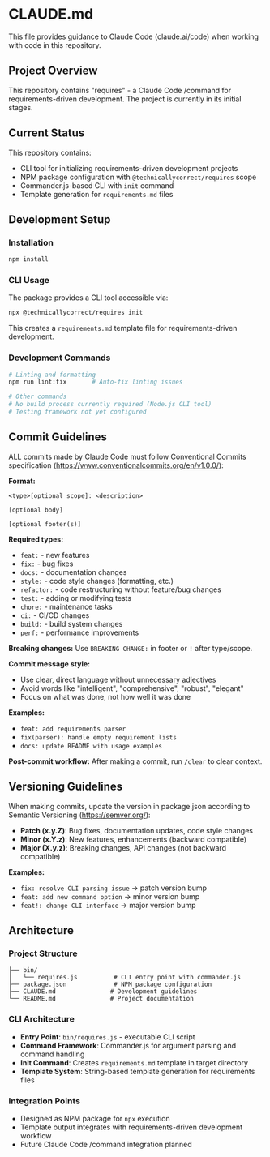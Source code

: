 # CLAUDE.md

This file provides guidance to Claude Code (claude.ai/code) when working with code in this repository.

## Project Overview

This repository contains "requires" - a Claude Code /command for requirements-driven development. The project is currently in its initial stages.

## Current Status

This repository contains:
- CLI tool for initializing requirements-driven development projects
- NPM package configuration with `@technicallycorrect/requires` scope
- Commander.js-based CLI with `init` command
- Template generation for `requirements.md` files

## Development Setup

### Installation
```bash
npm install
```

### CLI Usage
The package provides a CLI tool accessible via:
```bash
npx @technicallycorrect/requires init
```

This creates a `requirements.md` template file for requirements-driven development.

### Development Commands
```bash
# Linting and formatting
npm run lint:fix       # Auto-fix linting issues

# Other commands
# No build process currently required (Node.js CLI tool)
# Testing framework not yet configured
```

## Commit Guidelines

ALL commits made by Claude Code must follow Conventional Commits specification (https://www.conventionalcommits.org/en/v1.0.0/):

**Format:**
```
<type>[optional scope]: <description>

[optional body]

[optional footer(s)]
```

**Required types:**
- `feat:` - new features
- `fix:` - bug fixes
- `docs:` - documentation changes
- `style:` - code style changes (formatting, etc.)
- `refactor:` - code restructuring without feature/bug changes
- `test:` - adding or modifying tests
- `chore:` - maintenance tasks
- `ci:` - CI/CD changes
- `build:` - build system changes
- `perf:` - performance improvements

**Breaking changes:** Use `BREAKING CHANGE:` in footer or `!` after type/scope.

**Commit message style:**
- Use clear, direct language without unnecessary adjectives
- Avoid words like "intelligent", "comprehensive", "robust", "elegant"
- Focus on what was done, not how well it was done

**Examples:**
- `feat: add requirements parser`
- `fix(parser): handle empty requirement lists`
- `docs: update README with usage examples`

**Post-commit workflow:**
After making a commit, run `/clear` to clear context.

## Versioning Guidelines

When making commits, update the version in package.json according to Semantic Versioning (https://semver.org/):

- **Patch (x.y.Z)**: Bug fixes, documentation updates, code style changes
- **Minor (x.Y.z)**: New features, enhancements (backward compatible)
- **Major (X.y.z)**: Breaking changes, API changes (not backward compatible)

**Examples:**
- `fix: resolve CLI parsing issue` → patch version bump
- `feat: add new command option` → minor version bump  
- `feat!: change CLI interface` → major version bump

## Architecture

### Project Structure
```
├── bin/
│   └── requires.js          # CLI entry point with commander.js
├── package.json             # NPM package configuration
├── CLAUDE.md               # Development guidelines
└── README.md               # Project documentation
```

### CLI Architecture
- **Entry Point**: `bin/requires.js` - executable CLI script
- **Command Framework**: Commander.js for argument parsing and command handling  
- **Init Command**: Creates `requirements.md` template in target directory
- **Template System**: String-based template generation for requirements files

### Integration Points
- Designed as NPM package for `npx` execution
- Template output integrates with requirements-driven development workflow
- Future Claude Code /command integration planned